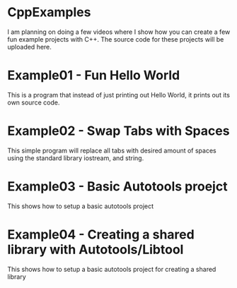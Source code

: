 # CppExamples

I am planning on doing a few videos where I show how you can create a few fun example projects
with C++. The source code for these projects will be uploaded here.

# Example01 - Fun Hello World

This is a program that instead of just printing out Hello World, it prints out its own source code.

# Example02 - Swap Tabs with Spaces

This simple program will replace all tabs with desired amount of spaces using the standard library iostream, and string.

# Example03 - Basic Autotools proejct

This shows how to setup a basic autotools project

# Example04 - Creating a shared library with Autotools/Libtool

This shows how to setup a basic autotools project for creating a shared library

